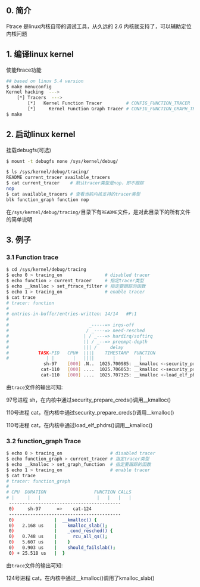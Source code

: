 ## 0. 简介

Ftrace 是linux内核自带的调试工具，从久远的 2.6 内核就支持了，可以辅助定位内核问题

## 1. 编译linux kernel

使能ftrace功能

```bash
## based on linux 5.4 version
$ make menuconfig
Kernel hacking  --->
	[*] Tracers  --->
		[*]   Kernel Function Tracer         # CONFIG_FUNCTION_TRACER
		[*]     Kernel Function Graph Tracer # CONFIG_FUNCTION_GRAPH_TRACER
$ make
```

## 2. 启动linux kernel

挂载debugfs(可选)

```bash
$ mount -t debugfs none /sys/kernel/debug/

$ ls /sys/kernel/debug/tracing/
README current_tracer available_tracers
$ cat current_tracer    # 默认tracer类型是nop，即不跟踪
nop
$ cat available_tracers # 查看当前内核支持的tracer类型
blk function_graph function nop
```

在`/sys/kernel/debug/tracing/`目录下有`README`文件，是对此目录下的所有文件的简单说明

## 3. 例子

### 3.1 Function trace

```bash
$ cd /sys/kernel/debug/tracing
$ echo 0 > tracing_on                # disabled tracer
$ echo function > current_tracer     # 指定tracer类型
$ echo __kmalloc > set_ftrace_filter # 指定要跟踪的函数
$ echo 1 > tracing_on                # enable tracer
$ cat trace
# tracer: function
#
# entries-in-buffer/entries-written: 14/14   #P:1
#
#                              _-----=> irqs-off
#                             / _----=> need-resched
#                            | / _---=> hardirq/softirq
#                            || / _--=> preempt-depth
#                            ||| /     delay
#           TASK-PID   CPU#  ||||    TIMESTAMP  FUNCTION
#              | |       |   ||||       |         |
              sh-97    [000] .N..  1025.700985: __kmalloc <-security_prepare_creds
             cat-110   [000] ....  1025.706053: __kmalloc <-security_prepare_creds
             cat-110   [000] ....  1025.707325: __kmalloc <-load_elf_phdrs
```

由`trace`文件的输出可知:

97号进程 sh，在内核中通过security_prepare_creds()调用__kmalloc()

110号进程 cat，在内核中通过security_prepare_creds()调用__kmalloc()

110号进程 cat，在内核中通过load_elf_phdrs()调用__kmalloc()

### 3.2 function_graph Trace

```bash
$ echo 0 > tracing_on                  # disabled tracer
$ echo function_graph > current_tracer # 指定tracer类型
$ echo __kmalloc > set_graph_function  # 指定要跟踪的函数
$ echo 1 > tracing_on                  # enable tracer
$ cat trace
# tracer: function_graph
#
# CPU  DURATION                  FUNCTION CALLS
# |     |   |                     |   |   |   |
 ------------------------------------------
 0)     sh-97      =>    cat-124    
 ------------------------------------------
 0)               |  __kmalloc() {
 0)   2.168 us    |    kmalloc_slab();
 0)               |    _cond_resched() {
 0)   0.748 us    |      rcu_all_qs();
 0)   5.607 us    |    }
 0)   0.903 us    |    should_failslab();
 0) + 25.518 us   |  }
```

由`trace`文件的输出可知: 

124号进程 cat，在内核中通过__kmalloc()调用了kmalloc_slab()
